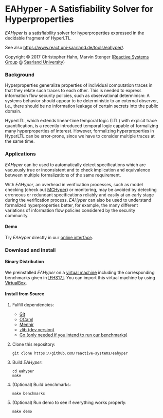 # EAHyper - A Satisfiability Solver for Hyperproperties

*EAHyper* is a satisfiability solver for hyperproperties expressed in the decidable fragment of HyperLTL.

See also https://www.react.uni-saarland.de/tools/eahyper/.

Copyright © 2017 Christopher Hahn, Marvin Stenger ([Reactive Systems Group](https://www.react.uni-saarland.de/) @ [Saarland University](http://www.uni-saarland.de/nc/en/home.html))

### Background
Hyperproperties generalize properties of individual computation traces in that they relate such traces to each other. This is needed to express information flow security policies, such as observational determinism: A systems behavior should appear to be deterministic to an external observer, i.e., there should be no information leakage of certain secrets into the public domain.

HyperLTL, which extends linear-time temporal logic (LTL) with explicit trace quantification, is a recently introduced temporal logic capable of formalizing many hyperproperties of interest. However, formalizing hyperproperties in HyperLTL can be error-prone, since we have to consider multiple traces at the same time.

### Applications
*EAHyper* can be used to automatically detect specifications which are vacuously true or inconsistent and
to check implication and equivalence between multiple formalizations of the same requirement.

With *EAHyper*, an overhead in verification processes, such as model checking (check out [MCHyper](https://www.react.uni-saarland.de/tools/mchyper/)) or monitoring, may be avoided by detecting erroneous or redundant specifications reliably and easily at an early stage during the verification process. *EAHyper* can also be used to understand formalized hyperproperties better, for example, the many different variations of information flow policies considered by the security community.

#### Demo
Try *EAHyper* directly in our [online interface](https://www.react.uni-saarland.de/tools/online/EAHyper/).

### Download and Install

#### Binary Distribution

We preinstalled *EAHyper* on a [virtual machine](https://www.dropbox.com/s/cs0el0013b9z4ms/eahyper_ubuntu.ova?dl=0) including the corresponding benchmarks given in [[FHS17]](https://www.react.uni-saarland.de/publications/FHS17.html).
You can import this virtual machine by using [VirtualBox](https://www.virtualbox.org/).

#### Install from Source

1. Fulfill dependencies:
	- [Git](https://git-scm.com/)
	- [OCaml](https://ocaml.org/)
	- [Menhir](http://gallium.inria.fr/~fpottier/menhir/)
	- [zlib (dev version)](https://zlib.net/)
	- [Go (only needed if you intend to run our benchmarks)](https://golang.org)
2. Clone this repository:
	```
	git clone https://github.com/reactive-systems/eahyper
	```

4. Build *EAHyper*:
	```
	cd eahyper
	make
	```
5. (Optional) Build benchmarks:
	```
	make benchmarks
	```
6. (Optional) Run demo to see if everything works properly:
	```
	make demo
	```
